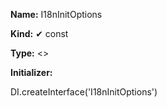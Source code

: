 **Name:** I18nInitOptions

**Kind:** ✔ const

**Type:** <>

**Initializer:**

DI.createInterface<I18nInitOptions>('I18nInitOptions')

